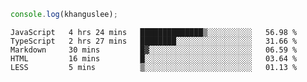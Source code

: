 ```js
console.log(khanguslee);
```

<!--START_SECTION:waka-->

```text
JavaScript   4 hrs 24 mins   ██████████████▒░░░░░░░░░░   56.98 %
TypeScript   2 hrs 27 mins   ████████░░░░░░░░░░░░░░░░░   31.66 %
Markdown     30 mins         █▓░░░░░░░░░░░░░░░░░░░░░░░   06.59 %
HTML         16 mins         █░░░░░░░░░░░░░░░░░░░░░░░░   03.64 %
LESS         5 mins          ▒░░░░░░░░░░░░░░░░░░░░░░░░   01.13 %
```

<!--END_SECTION:waka-->

<!--
**khanguslee/khanguslee** is a ✨ _special_ ✨ repository because its `README.md` (this file) appears on your GitHub profile.

Here are some ideas to get you started:

- 🔭 I’m currently working on ...
- 🌱 I’m currently learning ...
- 👯 I’m looking to collaborate on ...
- 🤔 I’m looking for help with ...
- 💬 Ask me about ...
- 📫 How to reach me: ...
- 😄 Pronouns: ...
- ⚡ Fun fact: ...
-->
